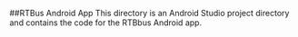 ##RTBus Android App
This directory is an Android Studio project directory and contains the code for the RTBbus Android app.
